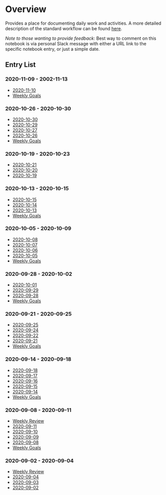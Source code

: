 # Overview

Provides a place for documenting daily work and activities. A more detailed
description of the standard workflow can be found [here](WorkflowSpec.md).

*Note to those wanting to provide feedback*: Best way to comment on this
notebook is via personal Slack message with either a URL link to the specific
notebook entry, or just a simple date.


## Entry List

### 2020-11-09 - 2002-11-13

* [2020-11-10](2020-11-10.md)
* [Weekly Goals](goals-2020-10-23.md)

### 2020-10-26 - 2020-10-30

* [2020-10-30](2020-10-30.md)
* [2020-10-29](2020-10-29.md)
* [2020-10-27](2020-10-27.md)
* [2020-10-26](2020-10-26.md)
* [Weekly Goals](goals-2020-10-23.md)

### 2020-10-19 - 2020-10-23

* [2020-10-21](2020-10-21.md)
* [2020-10-20](2020-10-20.md)
* [2020-10-19](2020-10-19.md)

### 2020-10-13 - 2020-10-15

* [2020-10-15](2020-10-15.md)
* [2020-10-14](2020-10-14.md)
* [2020-10-13](2020-10-13.md)
* [Weekly Goals](goals-2020-10-13.md)

### 2020-10-05 - 2020-10-09

* [2020-10-08](2020-10-08.md)
* [2020-10-07](2020-10-07.md)
* [2020-10-06](2020-10-06.md)
* [2020-10-05](2020-10-05.md)
* [Weekly Goals](goals-2020-10-05.md)

### 2020-09-28 - 2020-10-02

* [2020-10-01](2020-10-01.md)
* [2020-09-29](2020-09-29.md)
* [2020-09-28](2020-09-28.md)
* [Weekly Goals](goals-2020-09-28.md)

### 2020-09-21 - 2020-09-25
* [2020-09-25](2020-09-25.md)
* [2020-09-24](2020-09-24.md)
* [2020-09-22](2020-09-22.md)
* [2020-09-21](2020-09-21.md)
* [Weekly Goals](goals-2020-09-21.md)

### 2020-09-14 - 2020-09-18
* [2020-09-18](2020-09-18.md)
* [2020-09-17](2020-09-17.md)
* [2020-09-16](2020-09-16.md)
* [2020-09-15](2020-09-15.md)
* [2020-09-14](2020-09-14.md)
* [Weekly Goals](goals-2020-09-14.md)

### 2020-09-08 - 2020-09-11
* [Weekly Review](review-2020-09-11.md)
* [2020-09-11](2020-09-11.md)
* [2020-09-10](2020-09-10.md)
* [2020-09-09](2020-09-09.md)
* [2020-09-08](2020-09-08.md)
* [Weekly Goals](goals-2020-09-08.md)

### 2020-09-02 - 2020-09-04
* [Weekly Review](review-2020-09-04.md)
* [2020-09-04](2020-09-04.md)
* [2020-09-03](2020-09-03.md)
* [2020-09-02](2020-09-02.md)
